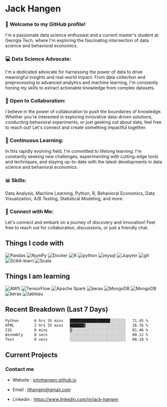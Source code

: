 # Jack Hangen #

### 👋 Welcome to my GitHub profile! ###
I'm a passionate data science enthusiast and a current master's student at Georgia Tech, where I'm exploring the fascinating intersection of data science and behavioral economics.

### 💻 Data Science Advocate: ###
I'm a dedicated advocate for harnessing the power of data to drive meaningful insights and real-world impact. From data collection and preprocessing to advanced analytics and machine learning, I'm constantly honing my skills to extract actionable knowledge from complex datasets.

### 🚀 Open to Collaboration: ###
I believe in the power of collaboration to push the boundaries of knowledge. Whether you're interested in exploring innovative data-driven solutions, conducting behavioral experiments, or just geeking out about data, feel free to reach out! Let's connect and create something impactful together.

### 🌟 Continuous Learning: ###
In this rapidly evolving field, I'm committed to lifelong learning. I'm constantly seeking new challenges, experimenting with cutting-edge tools and techniques, and staying up-to-date with the latest developments in data science and behavioral economics.

### 📊 Skills: ###
Data Analysis, Machine Learning, Python, R, Behavioral Economics, Data Visualization, A/B Testing, Statistical Modeling, and more.

### 🔗 Connect with Me: ###
Let's connect and embark on a journey of discovery and innovation! Feel free to reach out for collaboration, discussions, or just a friendly chat.

## Things I code with ##

<p>
<img alt="Pandas" src="https://img.shields.io/badge/-Pandas-5849BE?style=flat-square&logo=pandas&logoColor=white" />
<img alt="NumPy" src="https://img.shields.io/badge/-NumPy-blue?style=flat-square&logo=NumPy&logoColor=white" />
<img alt="Docker" src="https://img.shields.io/badge/-Docker-46a2f1?style=flat-square&logo=docker&logoColor=white" />
<img alt="R" src="https://img.shields.io/badge/-R-8DD6F9?style=flat-square&logo=R&logoColor=white" /> 
<img alt="python" src="https://img.shields.io/badge/-Python-13aa52?style=flat-square&logo=python&logoColor=white" />
<img alt="mysql" src="https://img.shields.io/badge/-mysql-F7B93E?style=flat-square&logo=mysql&logoColor=black" />
<img alt="Jupyter" src="https://img.shields.io/badge/-Jupyter-FB542B?style=flat-square&logo=Jupyter&logoColor=white" />
<img alt="git" src="https://img.shields.io/badge/-Git-F05032?style=flat-square&logo=git&logoColor=white" />
<img alt="Scikit-learn" src="https://img.shields.io/badge/-Scikit learn-DD0031?style=flat-square&logo=Scikit-learn&logoColor=white" />
<img alt="Scala" src="https://img.shields.io/badge/-Scala-DD0031?style=flat-square&logo=Scala&logoColor=white" />
</p>

## Things I am learning ##

<p>
<img alt="AWS" src="https://img.shields.io/badge/-AWS-DD0031?style=flat-square&logo=amazonaws&logoColor=white" />
<img alt="TensorFlow" src="https://img.shields.io/badge/-TensorFlow-EC4A3F?style=flat-square&logo=TensorFlow&logoColor=white" />
<img alt="Apache Spark" src="https://img.shields.io/badge/-Apache Spark-EC4A3F?style=flat-square&logo=ApacheSpark&logoColor=white" />
<img alt="keras" src="https://img.shields.io/badge/-Keras-yellow?style=flat-square&logo=keras&logoColor=white" />
<img alt="MongoDB" src="https://img.shields.io/badge/-MongoDB-green?style=flat-square&logo=mongodb&logoColor=white" />
<img alt="MongoDB" src="https://img.shields.io/badge/-Excel-13aa52?style=flat-square&logo=microsoftexcel&logoColor=white" />
<img alt="keras" src="https://img.shields.io/badge/-PyTorch-blue?style=flat-square&logo=pytorch&logoColor=white" />
<img alt="tableau" src="https://img.shields.io/badge/-Tableau-5849BE?style=flat-square&logo=tableau&logoColor=white" />
</p>

## Recent Breakdown (Last 7 Days) ##

<!--START_SECTION:waka-->

```txt
Python       6 hrs 55 mins   ██████████████████░░░░░░░   71.45 %
HTML         2 hrs 35 mins   ██████▓░░░░░░░░░░░░░░░░░░   26.76 %
CSS          8 mins          ▒░░░░░░░░░░░░░░░░░░░░░░░░   01.46 %
Assembly     0 secs          ░░░░░░░░░░░░░░░░░░░░░░░░░   00.12 %
Text         0 secs          ░░░░░░░░░░░░░░░░░░░░░░░░░   00.10 %
```

<!--END_SECTION:waka-->

## Current Projects ##


### Contact me ###


* Website : <a href="johnhangen.github.io">johnhangen.github.io</a>

* Email : <a href="jthangen@gmail.com">jthangen@gmail.com</a>

* Linkedin : <a href="https://www.linkedin.com/in/jack-hangen">https://www.linkedin.com/in/jack-hangen</a>
